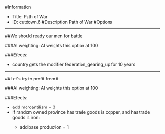 #Information
 - Title: Path of War
 - ID: cutdown.6
#Description
Path of War
#Options

___
##We should ready our men for battle

###AI weighting:
AI weights this option at 100


###Efects:<ul><li>country gets the modifier federation_gearing_up for 10 years</li></ul>

___
##Let's try to profit from it

###AI weighting:
AI weights this option at 100


###Efects:<ul><li>add mercantilism = 3</li><li>If random owned province has trade goods is copper, and has trade goods is iron:</li><ul><li>add base production = 1</li></ul></ul>
